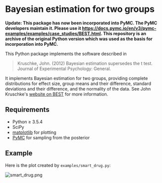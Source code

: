 # Bayesian estimation for two groups

**Update: This package has now been incorporated into PyMC. The PyMC developers maintain it. Please use it https://docs.pymc.io/en/v3/pymc-examples/examples/case_studies/BEST.html. This repository is an archive of the original Python version which was used as the basis for incorporation into PyMC.**

This Python package implements the software described in

> Kruschke, John. (2012) Bayesian estimation supersedes the t
> test. Journal of Experimental Psychology: General.

It implements Bayesian estimation for two groups, providing complete
distributions for effect size, group means and their difference,
standard deviations and their difference, and the normality of the
data. See John Kruschke's [website on
BEST](http://www.indiana.edu/~kruschke/BEST/) for more information.

## Requirements ##

 - Python ≥ 3.5.4
 - SciPy
 - [matplotlib](http://matplotlib.org) for plotting
 - [PyMC](https://github.com/pymc-devs/pymc) for sampling from the posterior

## Example ##

Here is the plot created by `examples/smart_drug.py`:

![smart_drug.png](http://strawlab.org/assets/smart_drug.png)
